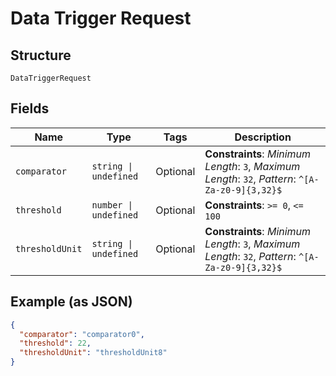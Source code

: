 
# Data Trigger Request

## Structure

`DataTriggerRequest`

## Fields

| Name | Type | Tags | Description |
|  --- | --- | --- | --- |
| `comparator` | `string \| undefined` | Optional | **Constraints**: *Minimum Length*: `3`, *Maximum Length*: `32`, *Pattern*: `^[A-Za-z0-9]{3,32}$` |
| `threshold` | `number \| undefined` | Optional | **Constraints**: `>= 0`, `<= 100` |
| `thresholdUnit` | `string \| undefined` | Optional | **Constraints**: *Minimum Length*: `3`, *Maximum Length*: `32`, *Pattern*: `^[A-Za-z0-9]{3,32}$` |

## Example (as JSON)

```json
{
  "comparator": "comparator0",
  "threshold": 22,
  "thresholdUnit": "thresholdUnit8"
}
```

